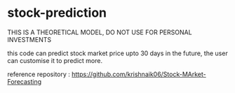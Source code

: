 # stock-prediction
THIS IS A THEORETICAL MODEL, DO NOT USE FOR PERSONAL INVESTMENTS


this code can predict stock market price upto 30 days in the future, the user can customise it to predict more.

reference repository : https://github.com/krishnaik06/Stock-MArket-Forecasting
